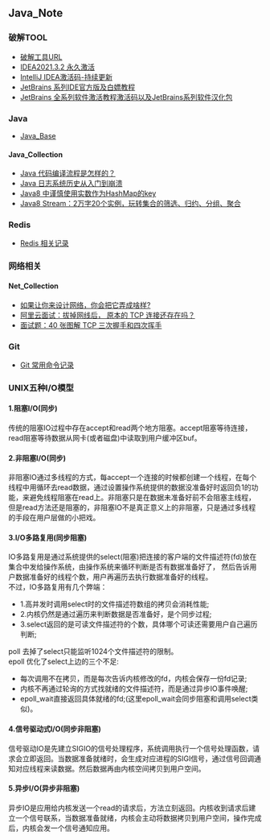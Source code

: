 ## Java_Note
### 破解TOOL
* [破解工具URL](https://www.ajihuo.com/)
* [IDEA2021.3.2 永久激活](https://mp.weixin.qq.com/s/IAPjkBIGmDF9SrLg_ZoYEw)
* [IntelliJ IDEA激活码-持续更新](https://docs.qq.com/doc/DTVh3bkxWSEpvVm5N)
* [JetBrains 系列IDE官方版及白嫖教程](https://www.nite07.com/jetbrains/)
* [JetBrains 全系列软件激活教程激活码以及JetBrains系列软件汉化包](https://www.macwk.com/article/jetbrains-crack)  
### Java
* [Java_Base](https://github.com/wingwyj/javanote/blob/master/src/main/resources/java/java_base.md)
#### Java_Collection  
  * [Java 代码编译流程是怎样的？](https://mp.weixin.qq.com/s/q4q-jr-6NDXxkXuC2ZegJQ)  
  * [Java 日志系统历史从入门到崩溃](https://mp.weixin.qq.com/s/2QKAteGZrubU_ZNi7D_UEA)    
  * [Java8 中谨慎使用实数作为HashMap的key](https://mp.weixin.qq.com/s/AuOyudw3TjwVpLUUPaoEGQ)    
  * [Java8 Stream：2万字20个实例，玩转集合的筛选、归约、分组、聚合](https://mp.weixin.qq.com/s?__biz=MzUxOTAxODc2Mg==&mid=2247492235&idx=1&sn=bff26dedbaa2d2d48307753db1c7c825&chksm=f982a2eecef52bf86c19fbebbe20c59ebfb33dab812466bd2b576fd7fae181a28ccdbcc91239&scene=21#wechat_redirect)  
### Redis
  * [Redis 相关记录](https://github.com/wingwyj/javanote/blob/master/src/main/resources/redis/redis_note.md)
### 网络相关
  #### Net_Collection
  * [如果让你来设计网络，你会把它弄成啥样?](https://mp.weixin.qq.com/s/LzskZWr97vhtQ1QwQNCsJw)
  * [阿里云面试：拔掉网线后， 原本的 TCP 连接还存在吗？](https://mp.weixin.qq.com/s/0YFsUWL6e9r_aDrCZeTK3w)  
  * [面试题：40 张图解 TCP 三次握手和四次挥手](https://mp.weixin.qq.com/s/Yq4mVDRyMmcc3bJpXOWEww)
### Git
  * [Git 常用命令记录](https://github.com/wingwyj/javanote/blob/master/src/main/resources/git/git_note.md)
### UNIX五种I/O模型
#### 1.阻塞I/O(同步)
  传统的阻塞IO过程中存在accept和read两个地方阻塞。accept阻塞等待连接，read阻塞等待数据从网卡(或者磁盘)中读取到用户缓冲区buf。  
#### 2.非阻塞I/O(同步)
  非阻塞IO通过多线程的方式，每accept一个连接的时候都创建一个线程，在每个线程中用循环去read数据，通过设置操作系统提供的数据没准备好时返回负1的功能，来避免线程阻塞在read上。非阻塞只是在数据未准备好前不会阻塞主线程，但是read方法还是阻塞的，非阻塞IO不是真正意义上的非阻塞，只是通过多线程的手段在用户层做的小把戏。  
#### 3.I/O多路复用(同步阻塞)
  IO多路复用是通过系统提供的select(阻塞)把连接的客户端的文件描述符(fd)放在集合中发给操作系统，由操作系统来循环判断是否有数据准备好了，
然后告诉用户数据准备好的线程个数，用户再遍历去执行数据准备好的线程。  
不过，IO多路复用有几个弊端：
  * 1.高并发时调用select时的文件描述符数组的拷贝会消耗性能;
  * 2.内核仍然是通过遍历来判断数据是否准备好，是个同步过程;
  * 3.select返回的是可读文件描述符的个数，具体哪个可读还需要用户自己遍历判断;  
  
  poll 去掉了select只能监听1024个文件描述符的限制。  
  epoll 优化了select上边的三个不足:
  * 每次调用不在拷贝，而是每次告诉内核修改的fd，内核会保存一份fd记录;
  * 内核不再通过轮询的方式找就绪的文件描述符，而是通过异步IO事件唤醒;
  * epoll_wait直接返回具体就绪的fd;(这里epoll_wait会同步阻塞和调用select类似)。  

#### 4.信号驱动式I/O(同步非阻塞)
信号驱动IO是先建立SIGIO的信号处理程序，系统调用执行一个信号处理函数，请求会立即返回。当数据准备就绪时，会生成对应进程的SIGI信号，通过信号回调通知对应线程来读数据。然后数据再由内核空间拷贝到用户空间。  

#### 5.异步I/O(异步非阻塞)
异步IO是应用给内核发送一个read的请求后，方法立刻返回。内核收到请求后建立一个信号联系，当数据准备就绪，内核会主动将数据拷贝到用户空间，操作完成后，内核会发一个信号通知应用。  

